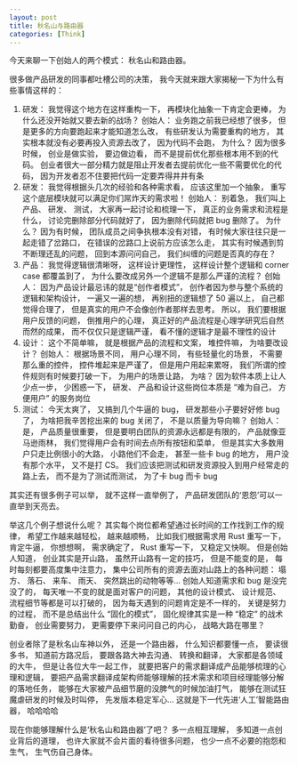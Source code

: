 ```yaml
---
layout: post
title: 秋名山与路由器
categories: [Think]
---
```


今天来聊一下创始人的两个模式： 秋名山和路由器。

很多做产品研发的同事都吐槽公司的决策， 我今天就来跟大家揭秘一下为什么有些事情这样的：
1. 研发： 我觉得这个地方在这样重构一下， 再模块化抽象一下肯定会更棒， 为什么还没开始就又要去新的战场？ 创始人： 业务跑之前我已经想了很多， 但是更多的方向要跑起来才能知道怎么改， 有些研发认为需要重构的地方， 其实根本就没有必要再投入资源去改了， 因为代码不会跑， 为什么？ 因为很多时候， 创业是做实验， 要边做边看， 而不是提前优化那些根本用不到的代码。 创业者很大一部分精力就是阻止开发者去提前优化一些不需要优化的代码， 因为开发者忍不住要把代码一定要弄得井井有条
2. 研发： 我觉得根据头几次的经验和各种需求看， 应该这里加一个抽象， 重写这个底层模块就可以满足你们屌炸天的需求啦！ 创始人： 别着急， 我们叫上产品、 研发、 测试， 大家再一起讨论和梳理一下， 真正的业务需求和流程是什么， 讨论完删除部分代码就好了， 因为删除代码就把 bug 删除了。 为什么？ 因为有时候， 团队成员之间争执根本没有对错， 有时候大家往往只是一起走错了岔路口， 在错误的岔路口上说前方应该怎么走， 其实有时候遇到剪不断理还乱的问题， 回到本源问问自己， 我们纠缠的问题是否真的存在？
3. 产品： 我觉得逻辑很清晰呀， 这样设计更理性， 这样设计整个逻辑和 corner case 都覆盖到了， 为什么要改成另外一个逻辑不是那么严谨的流程？ 创始人： 因为产品设计最忌讳的就是“创作者模式”， 创作者因为参与整个系统的逻辑和架构设计， 一遍又一遍的想， 再别扭的逻辑想了 50 遍以上， 自己都觉得合理了， 但是真实的用户不会像创作者那样去思考。 所以， 我们要根据用户反馈的问题， 倒推用户的心理， 真正好的产品流程是心理学研究后自然而然的成果， 而不仅仅只是逻辑严谨， 看不懂的逻辑才是最不理性的设计
4. 设计： 这个不简单嘛， 就是根据产品的流程和文案， 堆控件嘛， 为啥要改设计？ 创始人： 根据场景不同， 用户心理不同， 有些轻量化的场景， 不需要那么重的控件， 控件堆起来是严谨了， 但是用户用起来累呀， 我们所谓的控件规则有时候要打破一下， 为用户的场景让路， 为啥？ 因为软件本质上让人少点一步， 少困惑一下， 研发、 产品和设计这些岗位本质是 “难为自己， 方便用户” 的服务岗位
5. 测试： 今天太爽了， 又搞到几个牛逼的 bug， 研发那些小子要好好修 bug 了， 为啥把我辛苦挖出来的 bug 关闭了， 不是以质量为导向嘛？ 创始人： 是， 产品质量很重要， 但是要明白团队的资源永远都是有限的， 产品就像亚马逊雨林， 我们觉得用户会有时间去点所有按钮和菜单， 但是其实大多数用户只走比例很小的大路， 小路他们不会走， 甚至一些卡 bug 的地方， 用户没有那个水平， 又不是打 CS。 我们应该把测试和研发资源投入到用户经常走的路上去， 而不是为了测试而测试， 为了卡 bug 而卡 bug

其实还有很多例子可以举， 就不这样一直举例了， 产品研发团队的‘恩怨’可以一直举到天亮去。 

举这几个例子想说什么呢？ 其实每个岗位都希望通过长时间的工作找到工作的规律， 希望工作越来越轻松， 越来越顺畅， 比如我们根据需求用 Rust 重写一下， 肯定牛逼， 你想想啊， 需求确定了， Rust 重写一下， 又稳定又快啊。 但是创始人知道， 创业其实是开山路， 虽然开山路有一定的技巧， 但是不能变的是， 每时每刻都要高度集中注意力， 集中公司所有的资源去面对山路上的各种问题： 塌方、 落石、 来车、 雨天、 突然跳出的动物等等... 创始人知道需求和 bug 是没完没了的， 每天唯一不变的就是面对客户的问题， 其他的设计模式、 设计规范、 流程细节等都是可以打破的， 因为每天遇到的问题肯定是不一样的， 关键是努力的过程， 而不是总结出什么 “固化的模式”， 固化规律其实是一种 “稳定” 的战术勤奋， 创业需要努力， 更需要停下来问问自己的内心， 战略大路在哪里？

创业者除了是秋名山车神以外， 还是一个路由器， 什么知识都要懂一点， 要读很多书， 知道前方路况后， 要跟各路大神去沟通、 转换和翻译， 大家都是各领域的大牛， 但是让各位大牛一起工作， 就要把客户的需求翻译成产品能够梳理的心理和逻辑， 要把产品需求翻译成架构师能够理解的技术需求和项目经理能够分解的落地任务， 能够在大家被产品细节磨的没脾气的时候加油打气， 能够在测试狂魔虐研发的时候及时叫停， 先发版本稳定军心... 这就是下一代先进‘人工’智能路由器， 哈哈哈哈

现在你能够理解什么是‘秋名山和路由器’了吧？ 多一点相互理解， 多知道一点创业背后的道理， 也许大家就不会片面的看待很多问题， 也少一点不必要的抱怨和生气， 生气伤自己身体。
